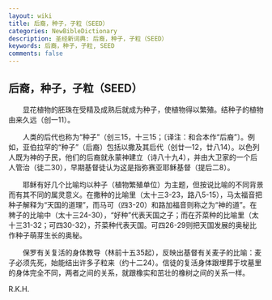 ```yaml
---
layout: wiki
title: 后裔，种子，子粒（SEED）
categories: NewBibleDictionary
description: 圣经新词典: 后裔，种子，子粒（SEED）
keywords: 后裔，种子，子粒, SEED
comments: false
---
```


## 后裔，种子，子粒（SEED）

　　显花植物的胚珠在受精及成熟后就成为种子，使植物得以繁殖。结种子的植物由来久远（创一11）。

　　人类的后代也称为“种子”（创三15，十三15；〔译注：和合本作“后裔”〕。例如，亚伯拉罕的“种子”（后裔）包括以撒及其后代（创廿一12，廿八14）。以色列人既为神的子民，他们的后裔就永蒙神建立（诗八十九4），并由大卫家的一个后人管治（徒二30），早期基督徒认为这是指弥赛亚耶稣基督（提后二8）。

　　耶稣有好几个比喻均以种子（植物繁殖单位）为主题，但按说比喻的不同背景而有其不同的属灵意义。在撒种的比喻里（太十三3-23，路八5-15），马太福音把种子解释为“天国的道理”，而马可（四3-20）和路加福音则称之为“神的道”。在稗子的比喻中（太十三24-30），“好种”代表天国之子；而在芥菜种的比喻里（太十三31-32；可四30-32），芥菜种代表天国。可四26-29则把天国发展的奥秘比作种子萌芽生长的奥秘。

　　保罗有关复活的身体教导（林前十五35起），反映出基督有关麦子的比喻：麦子必须先死，始能结出许多子粒来（约十二24）。信徒的复活身体跟埋葬于坟墓里的身体完全不同，两者之间的关系，就跟橡实和茁壮的橡树之间的关系一样。

R.K.H.








